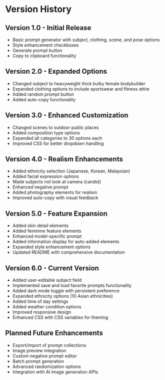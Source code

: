 # Version History

## Version 1.0 - Initial Release
- Basic prompt generator with subject, clothing, scene, and pose options
- Style enhancement checkboxes
- Generate prompt button
- Copy to clipboard functionality

## Version 2.0 - Expanded Options
- Changed subject to heavyweight thick bulky female bodybuilder
- Expanded clothing options to include sportswear and fitness attire
- Added random prompt button
- Added auto-copy functionality

## Version 3.0 - Enhanced Customization
- Changed scenes to outdoor public places
- Added composition type options
- Expanded all categories to 30 options each
- Improved CSS for better dropdown handling

## Version 4.0 - Realism Enhancements
- Added ethnicity selection (Japanese, Korean, Malaysian)
- Added facial expression options
- Made subjects not look at camera (candid)
- Enhanced negative prompt
- Added photography elements for realism
- Improved auto-copy with visual feedback

## Version 5.0 - Feature Expansion
- Added skin detail elements
- Added feminine feature elements
- Enhanced model-specific prompt
- Added information display for auto-added elements
- Expanded style enhancement options
- Updated README with comprehensive documentation

## Version 6.0 - Current Version
- Added user-editable subject field
- Implemented save and load favorite prompts functionality
- Added dark mode toggle with persistent preference
- Expanded ethnicity options (10 Asian ethnicities)
- Added time of day settings
- Added weather condition options
- Improved responsive design
- Enhanced CSS with CSS variables for theming

## Planned Future Enhancements
- Export/import of prompt collections
- Image preview integration
- Custom negative prompt editor
- Batch prompt generation
- Advanced randomization options
- Integration with AI image generation APIs 
